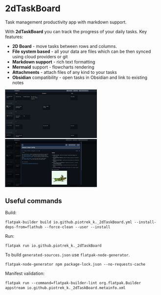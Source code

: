 # 2dTaskBoard

Task management productivity app with markdown support.

With **2dTaskBoard** you can track the progress of your daily tasks. Key features:

- **2D Board** - move tasks between rows and columns.
- **File system based** - all your data are files which can be then synced using cloud providers or git
- **Markdown support** - rich text formatting
- **Mermaid** support - flowcharts rendering
- **Attachments** - attach files of any kind to your tasks
- **Obsidian** compatibility - open tasks in Obsidian and link to existing notes

<img src="screenshots/board_view.png" alt="Board view" style="max-width: 300px; height: auto;">
<img src="screenshots/task_view.png" alt="Task view" style="max-width: 300px; height: auto;">


## Useful commands

Build:
```
flatpak-builder build io.github.piotrek_k._2dTaskBoard.yml --install-deps-from=flathub --force-clean --user --install
```

Run:
```
flatpak run io.github.piotrek_k._2dTaskBoard
```

To build `generated-sources.json` use `flatpak-node-generator`.

```
flatpak-node-generator npm package-lock.json --no-requests-cache
```

Manifest validation:
```
flatpak run --command=flatpak-builder-lint org.flatpak.Builder appstream io.github.piotrek_k._2dTaskBoard.metainfo.xml
```